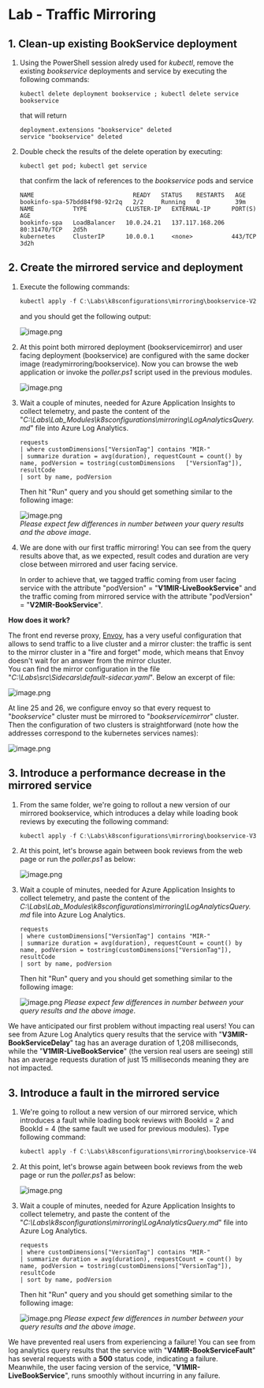 # Lab - Traffic Mirroring

## 1. Clean-up existing BookService deployment

1. Using the PowerShell session alredy used for _kubectl_, remove the existing _bookservice_ deployments and service by executing the following commands:

    ```plain
    kubectl delete deployment bookservice ; kubectl delete service bookservice
    ```

    that will return

    ```plain
    deployment.extensions "bookservice" deleted
    service "bookservice" deleted
    ```

2. Double check the results of the delete operation by executing:

    ```dos
    kubectl get pod; kubectl get service
    ```

    that confirm the lack of references to the _bookservice_ pods and service

    ```plain
    NAME                            READY   STATUS    RESTARTS   AGE
    bookinfo-spa-57bdd84f98-92r2q   2/2     Running   0          39m
    NAME           TYPE           CLUSTER-IP   EXTERNAL-IP      PORT(S)        AGE
    bookinfo-spa   LoadBalancer   10.0.24.21   137.117.168.206  80:31470/TCP   2d5h
    kubernetes     ClusterIP      10.0.0.1     <none>           443/TCP        3d2h
    ```

## 2. Create the mirrored service and deployment

1. Execute the following commands:

    ```powershell
    kubectl apply -f C:\Labs\k8sconfigurations\mirroring\bookservice-V2-mirroring.yaml ; kubectl get services; kubectl get deployments
    ```

   and you should get the following output:  

   ![image.png](https://github.com/felucian/Ready-AI-APP-ST304/blob/master-private/Lab_Modules/04_TrafficMirroring/imgs/image-a8e9d79a-18bd-44ac-9cb0-f0ac028221a6.png?raw=true)

2. At this point both mirrored deployment (bookservicemirror) and user facing deployment (bookservice) are configured with the same docker image (readymirroring/bookservice). Now you can browse the web application or invoke the _poller.ps1_ script used in the previous modules.

   ![image.png](https://github.com/felucian/Ready-AI-APP-ST304/blob/master-private/Lab_Modules/04_TrafficMirroring/imgs/image-acc4a3b4-a429-4243-b5e0-3cb1c07850f8.png?raw=true)

3. Wait a couple of minutes, needed for Azure Application Insights to collect telemetry, and paste the content of the "_C:\Labs\Lab_Modules\k8sconfigurations\mirroring\LogAnalyticsQuery.md_" file into Azure Log Analytics.

   ```plain
   requests
   | where customDimensions["VersionTag"] contains "MIR-"
   | summarize duration = avg(duration), requestCount = count() by name, podVersion = tostring(customDimensions   ["VersionTag"]), resultCode
   | sort by name, podVersion
   ```

   Then hit "Run" query and you should get something similar to the following image:  

   ![image.png](https://github.com/felucian/Ready-AI-APP-ST304/blob/master-private/Lab_Modules/04_TrafficMirroring/imgs/image-d02fbdc2-5510-4204-9809-706954155ed9.png?raw=true)  
   _Please expect few differences in number between your query results and the above image_.

4. We are done with our first traffic mirroring! You can see from the query results above that, as we expected, result codes and duration are very close between mirrored and user facing service.

   In order to achieve that, we tagged traffic coming from user facing service with the attribute "podVersion" = "**V1MIR-LiveBookService**" and the traffic coming from mirrored service with the attribute "podVersion" = "**V2MIR-BookService**".

**How does it work?**

The front end reverse proxy, [Envoy](https://www.envoyproxy.io/), has a very useful configuration that allows to send traffic to a live cluster and a mirror cluster: the traffic is sent to the mirror cluster in a "fire and forget" mode, which means that Envoy doesn't wait for an answer from the mirror cluster.  
You can find the mirror configuration in the file "_C:\Labs\src\Sidecars\default-sidecar.yaml_". Below an excerpt of file:

![image.png](https://github.com/felucian/Ready-AI-APP-ST304/blob/master-private/Lab_Modules/04_TrafficMirroring/imgs/image-0f5fe834-0adc-4018-8aeb-ab2296b303f1.png?raw=true)

At line 25 and 26, we configure envoy so that every request to "_bookservice_" cluster must be mirrored to "_bookservicemirror_" cluster.  
Then the configuration of two clusters is straightforward (note how the addresses correspond to the kubernetes services names):

![image.png](https://github.com/felucian/Ready-AI-APP-ST304/blob/master-private/Lab_Modules/04_TrafficMirroring/imgs/image-1c22b56b-c325-4fe4-a34b-5db9f2e54e74.png?raw=true)

## 3. Introduce a performance decrease in the mirrored service

1. From the same folder, we're going to rollout a new version of our mirrored bookservice, which introduces a delay while loading book reviews by executing the following command:  

   ```powershell
   kubectl apply -f C:\Labs\k8sconfigurations\mirroring\bookservice-V3-delays.yaml
   ```

2. At this point, let's browse again between book reviews from the web page or run the _poller.ps1_ as below:  

   ![image.png](https://github.com/felucian/Ready-AI-APP-ST304/blob/master-private/Lab_Modules/04_TrafficMirroring/imgs/image-acc4a3b4-a429-4243-b5e0-3cb1c07850f8.png?raw=true)

3. Wait a couple of minutes, needed for Azure Application Insights to collect telemetry, and paste the content of the _C:\Labs\Lab_Modules\k8sconfigurations\mirroring\LogAnalyticsQuery.md_ file into Azure Log Analytics.

   ```plain
   requests
   | where customDimensions["VersionTag"] contains "MIR-"
   | summarize duration = avg(duration), requestCount = count() by name, podVersion = tostring(customDimensions["VersionTag"]), resultCode
   | sort by name, podVersion
   ```

   Then hit "Run" query and you should get something similar to the following image:

   ![image.png](https://github.com/felucian/Ready-AI-APP-ST304/blob/master-private/Lab_Modules/04_TrafficMirroring/imgs/image-b8616c82-b892-44a2-86ba-9df3e048b002.png?raw=true)
   _Please expect few differences in number between your query results and the above image_.

We have anticipated our first problem without impacting real users! You can see from Azure Log Analytics query results that the service with "**V3MIR-BookServiceDelay**" tag has an average duration of 1,208 milliseconds, while the "**V1MIR-LiveBookService**" (the version real users are seeing) still has an average requests duration of just 15 milliseconds meaning they are not impacted.

## 3. Introduce a fault in the mirrored service

1. We're going to rollout a new version of our mirrored service, which introduces a fault while loading book reviews with BookId = 2 and BookId = 4 (the same fault we used for previous modules). Type following command:  

   ```powershell
   kubectl apply -f C:\Labs\k8sconfigurations\mirroring\bookservice-V4-fault.yaml
   ```

2. At this point, let's browse again between book reviews from the web page or run the _poller.ps1_ as below:  

   ![image.png](https://github.com/felucian/Ready-AI-APP-ST304/blob/master-private/Lab_Modules/04_TrafficMirroring/imgs/image-acc4a3b4-a429-4243-b5e0-3cb1c07850f8.png?raw=true)

3. Wait a couple of minutes, needed for Azure Application Insights to collect telemetry, and paste the content of the "_C:\Labs\k8sconfigurations\mirroring\LogAnalyticsQuery.md_" file into Azure Log Analytics.

   ```plain
   requests
   | where customDimensions["VersionTag"] contains "MIR-"
   | summarize duration = avg(duration), requestCount = count() by name, podVersion = tostring(customDimensions["VersionTag"]), resultCode
   | sort by name, podVersion
   ```

   Then hit "Run" query and you should get something similar to the following image:

   ![image.png](https://github.com/felucian/Ready-AI-APP-ST304/blob/master-private/Lab_Modules/04_TrafficMirroring/imgs/image-abf28799-a7e3-4031-b31d-fe60ef532bb8.png?raw=true)
   _Please expect few differences in number between your query results and the above image_.

We have prevented real users from experiencing a failure! You can see from log analytics query results that the service with "**V4MIR-BookServiceFault**" has several requests with a **500** status code, indicating a failure. Meanwhile, the user facing version of the service, "**V1MIR-LiveBookService**", runs smoothly without incurring in any failure.